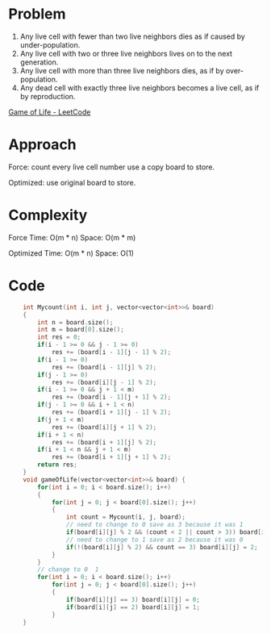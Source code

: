 # Problem

1. Any live cell with fewer than two live neighbors dies as if caused by under-population.
2. Any live cell with two or three live neighbors lives on to the next generation.
3. Any live cell with more than three live neighbors dies, as if by over-population.
4. Any dead cell with exactly three live neighbors becomes a live cell, as if by reproduction.

[Game of Life - LeetCode](https://leetcode.com/problems/game-of-life/description/?envType=study-plan-v2&envId=top-interview-150)

# Approach

Force:  count every live cell number use a copy board to store.

Optimized:  use original board to store. 

# Complexity

Force Time: O(m * n) Space: O(m * m)

Optimized Time: O(m * n) Space: O(1)

# Code

```c++
    int Mycount(int i, int j, vector<vector<int>>& board)
    {
        int n = board.size();
        int m = board[0].size();
        int res = 0;
        if(i - 1 >= 0 && j - 1 >= 0)
            res += (board[i - 1][j - 1] % 2);
        if(i - 1 >= 0)
            res += (board[i - 1][j] % 2);
        if(j - 1 >= 0)
            res += (board[i][j - 1] % 2);
        if(i - 1 >= 0 && j + 1 < m)
            res += (board[i - 1][j + 1] % 2);
        if(j - 1 >= 0 && i + 1 < n)
            res += (board[i + 1][j - 1] % 2);
        if(j + 1 < m)
            res += (board[i][j + 1] % 2);
        if(i + 1 < n)
            res += (board[i + 1][j] % 2);
        if(i + 1 < n && j + 1 < m)
            res += (board[i + 1][j + 1] % 2);
        return res;
    }
    void gameOfLife(vector<vector<int>>& board) {
        for(int i = 0; i < board.size(); i++)
        {
            for(int j = 0; j < board[0].size(); j++)
            {
                int count = Mycount(i, j, board);
                // need to change to 0 save as 3 because it was 1  
                if(board[i][j] % 2 && (count < 2 || count > 3)) board[i][j] = 3;
                // need to change to 1 save as 2 because it was 0
                if(!(board[i][j] % 2) && count == 3) board[i][j] = 2;
            }
        }
        // change to 0  1
        for(int i = 0; i < board.size(); i++)
            for(int j = 0; j < board[0].size(); j++)
            {
                if(board[i][j] == 3) board[i][j] = 0;
                if(board[i][j] == 2) board[i][j] = 1;
            }
    }
```
